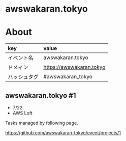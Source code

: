 # awswakaran.tokyo

# About

|key|value|
|:--|:----|
|イベント名| awswakaran.tokyo | 
|ドメイン| https://awswakaran.tokyo |
|ハッシュタグ| #awswakaran_tokyo |

## awswakaran.tokyo #1

- 7/22
- AWS Loft

Tasks managed by following page.

https://github.com/awswakaran-tokyo/event/projects/1
